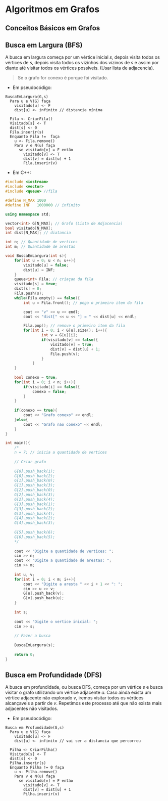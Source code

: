 # Algoritmos em Grafos

## Conceitos Básicos em Grafos



## Busca em Largura (BFS)

A busca em largura começa por um vértice inicial *s*, depois visita todos os vértices
de *s*, depois visita todos os vizinhos dos vizinos de *s* e assim por diante até visitar todos os 
vértices possíveis. (Usar lista de adjacencia).

> Se o grafo for conexo é porque foi visitado.

- Em pseudocódigo: 

```
BuscaEmLargura(G,s)
  Para u e V(G) faça
    visitado[u] <- F
    dist[u] <- infinito // distancia mínima

  Fila <- CriarFila()
  Visitado[s] <- T
  dist[s] <- 0
  Fila.inserir(s)
  Enquanto Fila !=  faça
    u <- Fila.remove()
    Para v e N(u) faça
      se visitado[v] = F então
        visitado[v] <- T
        dist[v] = dist[u] + 1
        Fila.inserir(v)
```

- Em C++:

```cpp
#include <iostream>
#include <vector>
#include <queue> //fila

#define N_MAX 1000
#define INF   1000000 // infinito

using namespace std;

vector<int> G[N_MAX]; // Grafo (Lista de Adjacencia)
bool visitado[N_MAX];
int dist[N_MAX]; // diatancia

int n; // Quantidade de vertices
int m; // Quantidade de arestas

void BuscaEmLargura(int s){
    for(int u = 0; u < n; u++){
        visitado[u] = false;
        dist[u] = INF;
    }
    queue<int> Fila; // criaçao da fila
    visitado[s] = true;
    dist[s] = 0;
    Fila.push(s);
    while(Fila.empty() == false){
        int u = Fila.front(); // pega o primeiro item da fila

        cout << "v" << u << endl;
        cout << "dist[" << u << "] = " << dist[u] << endl;

        Fila.pop(); // remove o primeiro item da fila
        for(int i = 0; i < G[u].size(); i++){
                int v = G[u][i];
                if(visitado[v] == false){
                    visitado[v] = true;
                    dist[v] = dist[u] + 1;
                    Fila.push(v);
                }
            }
    }
    
    bool conexo = true;
    for(int i = 0; i < n; i++){
        if(visitado[i] == false){
            conexo = false;
        }
    }
    
    if(conexo == true){
        cout << "Grafo conexo" << endl;
    }else{
        cout << "Grafo nao conexo" << endl;
    }
}

int main(){
    /*
    n = 7; // inicia a quantidade de vertices
    
    // Criar grafo
    
    G[0].push_back(1);
    G[0].push_back(2);
    G[1].push_back(0);
    G[1].push_back(3);
    G[2].push_back(0);
    G[2].push_back(3);
    G[2].push_back(4);
    G[3].push_back(1);
    G[3].push_back(2);
    G[3].push_back(4);
    G[4].push_back(2);
    G[4].push_back(3);
    
    G[5].push_back(6);
    G[6].push_back(5);
    */
    
    cout << "Digite a quantidade de vertices: ";
    cin >> n;
    cout << "Digite a quantidade de arestas: ";
    cin >> m;
    
    int u, v;
    for(int i = 0; i < m; i++){
        cout << "Digite a aresta " << i + 1 << ": ";
        cin >> u >> v;
        G[u].push_back(v);
        G[v].push_back(u);
    }
    
    int s;
    
    cout << "Digite o vertice inicial: ";
    cin >> s;
    
    // Fazer a busca
    
    BuscaEmLargura(s);    
    
    return 0;
}
```


## Busca em Profundidade (DFS)

A busca em profundidade, ou busca DFS, começa por um vértice *s* e busca visitar o grafo utilizando um vértice adjacente *u*. Caso ainda exista um vértice adjacente não explorado *v*, iremos visitar todos
os vértices alcançaveis a partir de *v*. Repetimos este processo até que não exista mais adjacentes não visitados.

- Em pseudocódigo: 

```
Busca em Profundidade(G,s)
  Para u e V(G) faça
    visitado[u] <- F
    dist[u] <- infinito // vai ser a distancia que percorreu

  Pilha <- CriarPilha()
  Visitado[s] <- T
  dist[s] <- 0
  Pilha.inserir(s)
  Enquanto Pilha != 0 faça
    u <- Pilha.remove()
    Para v e N(u) faça
      se visitado[v] = F então
        visitado[v] <- T
        dist[v] = dist[u] + 1
        Pilha.inserir(v)
```
